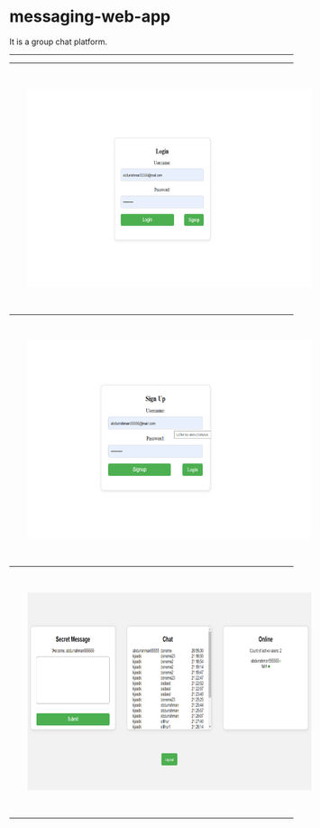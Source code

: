 # messaging-web-app
It is a group chat platform.
<hr>
<div>
  <hr>
  <img style="margin:2rem" src="/static/images/login.png" width="860px" height="350px" /> <br><hr>
  <img style="margin:2rem" src="/static/images/signup.png" width="860px" height="350px" /> <br><hr>
  <img style="margin:2rem" src="/static/images/dash.png" width="860px" height="350px" /> <br><hr>
 </div>
